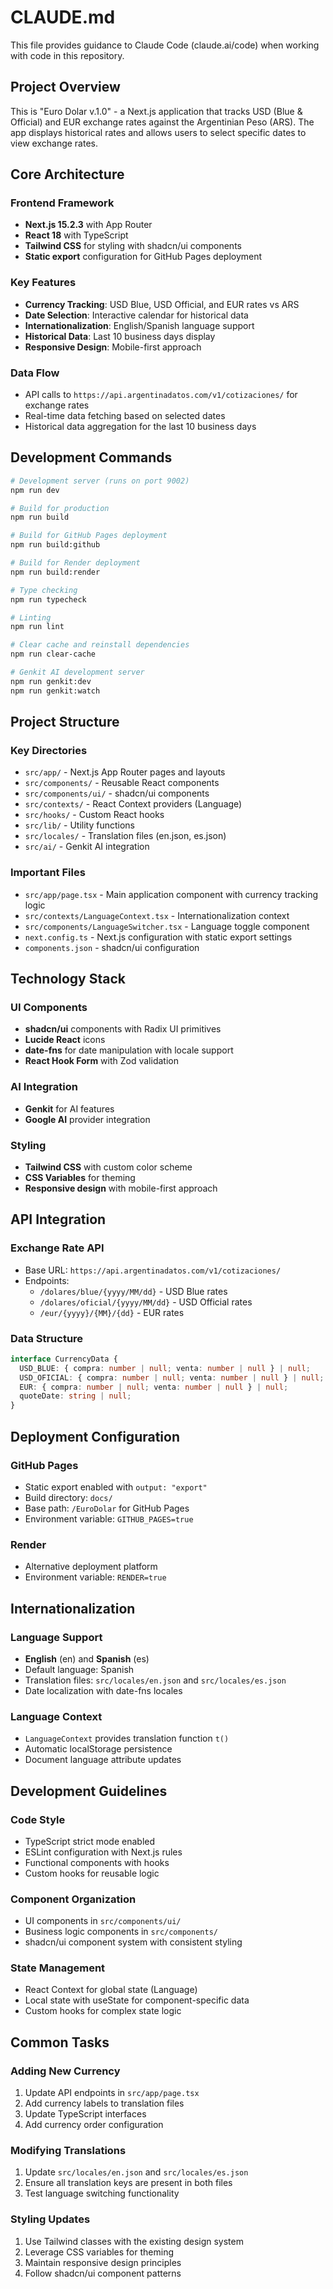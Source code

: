 # CLAUDE.md

This file provides guidance to Claude Code (claude.ai/code) when working with code in this repository.

## Project Overview

This is "Euro Dolar v.1.0" - a Next.js application that tracks USD (Blue & Official) and EUR exchange rates against the Argentinian Peso (ARS). The app displays historical rates and allows users to select specific dates to view exchange rates.

## Core Architecture

### Frontend Framework
- **Next.js 15.2.3** with App Router
- **React 18** with TypeScript
- **Tailwind CSS** for styling with shadcn/ui components
- **Static export** configuration for GitHub Pages deployment

### Key Features
- **Currency Tracking**: USD Blue, USD Official, and EUR rates vs ARS
- **Date Selection**: Interactive calendar for historical data
- **Internationalization**: English/Spanish language support
- **Historical Data**: Last 10 business days display
- **Responsive Design**: Mobile-first approach

### Data Flow
- API calls to `https://api.argentinadatos.com/v1/cotizaciones/` for exchange rates
- Real-time data fetching based on selected dates
- Historical data aggregation for the last 10 business days

## Development Commands

```bash
# Development server (runs on port 9002)
npm run dev

# Build for production
npm run build

# Build for GitHub Pages deployment
npm run build:github

# Build for Render deployment
npm run build:render

# Type checking
npm run typecheck

# Linting
npm run lint

# Clear cache and reinstall dependencies
npm run clear-cache

# Genkit AI development server
npm run genkit:dev
npm run genkit:watch
```

## Project Structure

### Key Directories
- `src/app/` - Next.js App Router pages and layouts
- `src/components/` - Reusable React components
- `src/components/ui/` - shadcn/ui components
- `src/contexts/` - React Context providers (Language)
- `src/hooks/` - Custom React hooks
- `src/lib/` - Utility functions
- `src/locales/` - Translation files (en.json, es.json)
- `src/ai/` - Genkit AI integration

### Important Files
- `src/app/page.tsx` - Main application component with currency tracking logic
- `src/contexts/LanguageContext.tsx` - Internationalization context
- `src/components/LanguageSwitcher.tsx` - Language toggle component
- `next.config.ts` - Next.js configuration with static export settings
- `components.json` - shadcn/ui configuration

## Technology Stack

### UI Components
- **shadcn/ui** components with Radix UI primitives
- **Lucide React** icons
- **date-fns** for date manipulation with locale support
- **React Hook Form** with Zod validation

### AI Integration
- **Genkit** for AI features
- **Google AI** provider integration

### Styling
- **Tailwind CSS** with custom color scheme
- **CSS Variables** for theming
- **Responsive design** with mobile-first approach

## API Integration

### Exchange Rate API
- Base URL: `https://api.argentinadatos.com/v1/cotizaciones/`
- Endpoints:
  - `/dolares/blue/{yyyy/MM/dd}` - USD Blue rates
  - `/dolares/oficial/{yyyy/MM/dd}` - USD Official rates
  - `/eur/{yyyy}/{MM}/{dd}` - EUR rates

### Data Structure
```typescript
interface CurrencyData {
  USD_BLUE: { compra: number | null; venta: number | null } | null;
  USD_OFICIAL: { compra: number | null; venta: number | null } | null;
  EUR: { compra: number | null; venta: number | null } | null;
  quoteDate: string | null;
}
```

## Deployment Configuration

### GitHub Pages
- Static export enabled with `output: "export"`
- Build directory: `docs/`
- Base path: `/EuroDolar` for GitHub Pages
- Environment variable: `GITHUB_PAGES=true`

### Render
- Alternative deployment platform
- Environment variable: `RENDER=true`

## Internationalization

### Language Support
- **English** (en) and **Spanish** (es) 
- Default language: Spanish
- Translation files: `src/locales/en.json` and `src/locales/es.json`
- Date localization with date-fns locales

### Language Context
- `LanguageContext` provides translation function `t()`
- Automatic localStorage persistence
- Document language attribute updates

## Development Guidelines

### Code Style
- TypeScript strict mode enabled
- ESLint configuration with Next.js rules
- Functional components with hooks
- Custom hooks for reusable logic

### Component Organization
- UI components in `src/components/ui/`
- Business logic components in `src/components/`
- shadcn/ui component system with consistent styling

### State Management
- React Context for global state (Language)
- Local state with useState for component-specific data
- Custom hooks for complex state logic

## Common Tasks

### Adding New Currency
1. Update API endpoints in `src/app/page.tsx`
2. Add currency labels to translation files
3. Update TypeScript interfaces
4. Add currency order configuration

### Modifying Translations
1. Update `src/locales/en.json` and `src/locales/es.json`
2. Ensure all translation keys are present in both files
3. Test language switching functionality

### Styling Updates
1. Use Tailwind classes with the existing design system
2. Leverage CSS variables for theming
3. Maintain responsive design principles
4. Follow shadcn/ui component patterns